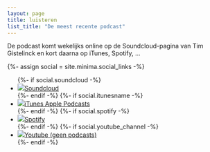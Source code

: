 ```yaml
---
layout: page
title: luisteren
list_title: "De meest recente podcast"
---
```


De podcast komt wekelijks online op de Soundcloud-pagina van Tim Gistelinck en kort daarna op iTunes, Spotify, …

<div class="post-list">
{%- assign social = site.minima.social_links -%}
<ul class="luisteren-list">
  {%- if social.soundcloud -%}<li><a href="https://soundcloud.com/{{ social.soundcloud | cgi_escape | escape }}"
      title="SoundCloud"><img class="svg-icon grey" src="{{ '/assets/soundcloud.svg' | relative_url }}"
        onload="SVGInject(this)"></a><a href="https://soundcloud.com/{{ social.soundcloud | cgi_escape | escape }}">Soundcloud</a></li>{%- endif -%}
  {%- if social.itunesname -%}<li><a
      href="https://podcasts.apple.com/be/podcast/{{ social.itunesname | cgi_escape | escape }}/{{ social.itunesid | cgi_escape | escape }}"
      title="Apple iTunes"><img class="svg-icon grey" src="{{ '/assets/podcast.svg' | relative_url }}"
        onload="SVGInject(this)"></a><a href="https://podcasts.apple.com/be/podcast/{{ social.itunesname | cgi_escape | escape }}/{{ social.itunesid | cgi_escape | escape }}">iTunes Apple Podcasts</a></li>{%- endif -%}
 {%- if social.spotify -%}<li><a href="https://open.spotify.com/show/{{ social.spotify | cgi_escape | escape }}"
      title="Spotify"><img class="svg-icon grey" src="{{ '/assets/spotify.svg' | relative_url }}"
        onload="SVGInject(this)"></a><a href="https://open.spotify.com/show/{{ social.spotify | cgi_escape | escape }}">Spotify</a></li>{%- endif -%}
  {%- if social.youtube_channel -%}<li><a rel="me"
      href="https://www.youtube.com/channel/{{ social.youtube_channel | cgi_escape | escape }}" title="YouTube"><img
        class="svg-icon grey" src="{{ '/assets/youtube-square.svg' | relative_url }}" onload="SVGInject(this)"></a><a href="https://www.youtube.com/channel/{{ social.youtube_channel | cgi_escape | escape }}">Youtube (geen podcasts)</a></li>
  {%- endif -%}
</ul></div>



